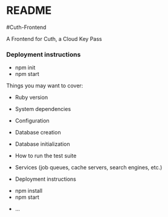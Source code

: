 # README

#Cuth-Frontend

A Frontend for Cuth, a Cloud Key Pass

### Deployment instructions

* npm init
* npm start

Things you may want to cover:

* Ruby version

* System dependencies

* Configuration

* Database creation

* Database initialization

* How to run the test suite

* Services (job queues, cache servers, search engines, etc.)

* Deployment instructions
 - npm install
 - npm start
* ...
